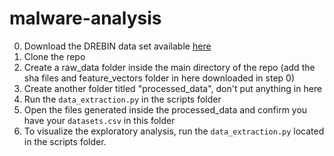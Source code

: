 # malware-analysis

0. Download the DREBIN data set available [here](https://drive.google.com/file/d/0Bxxqx_AAp2u2enI0UzBqSEZQRHc)
1. Clone the repo
2. Create a raw_data folder inside the main directory of the repo (add the sha files and feature_vectors folder in here downloaded in step 0)
3. Create another folder titled "processed_data", don't put anything in here
5. Run the `data_extraction.py` in the scripts folder
6. Open the files generated inside the processed_data and confirm you have your `datasets.csv` in this folder
7. To visualize the exploratory analysis, run the `data_extraction.py` located in the scripts folder.
